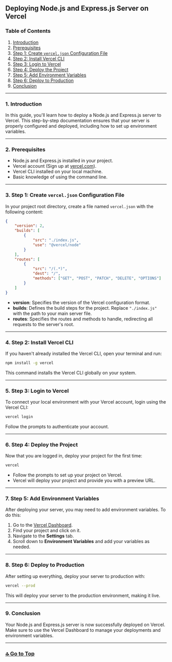 

## Deploying Node.js and Express.js Server on Vercel

### Table of Contents
1. [Introduction](#1-introduction)
2. [Prerequisites](#2-prerequisites)
3. [Step 1: Create `vercel.json` Configuration File](#3-step-1-create-verceljson-configuration-file)
4. [Step 2: Install Vercel CLI](#4-step-2-install-vercel-cli)
5. [Step 3: Login to Vercel](#5-step-3-login-to-vercel)
6. [Step 4: Deploy the Project](#6-step-4-deploy-the-project)
7. [Step 5: Add Environment Variables](#7-step-5-add-environment-variables)
8. [Step 6: Deploy to Production](#8-step-6-deploy-to-production)
9. [Conclusion](#9-conclusion)

---

### 1. Introduction
In this guide, you'll learn how to deploy a Node.js and Express.js server to Vercel. This step-by-step documentation ensures that your server is properly configured and deployed, including how to set up environment variables.

---

### 2. Prerequisites
- Node.js and Express.js installed in your project.
- Vercel account (Sign up at [vercel.com](https://vercel.com/)).
- Vercel CLI installed on your local machine.
- Basic knowledge of using the command line.

---

### 3. Step 1: Create `vercel.json` Configuration File
In your project root directory, create a file named `vercel.json` with the following content:

```json
{
	"version": 2,
	"builds": [
		{
			"src": "./index.js",
			"use": "@vercel/node"
		}
	],
	"routes": [
		{
			"src": "/(.*)",
			"dest": "/",
			"methods": ["GET", "POST", "PATCH", "DELETE", "OPTIONS"]
		}
	]
}
```

- **version**: Specifies the version of the Vercel configuration format.
- **builds**: Defines the build steps for the project. Replace `"./index.js"` with the path to your main server file.
- **routes**: Specifies the routes and methods to handle, redirecting all requests to the server's root.

---

### 4. Step 2: Install Vercel CLI
If you haven't already installed the Vercel CLI, open your terminal and run:

```bash
npm install -g vercel
```

This command installs the Vercel CLI globally on your system.

---

### 5. Step 3: Login to Vercel
To connect your local environment with your Vercel account, login using the Vercel CLI:

```bash
vercel login
```

Follow the prompts to authenticate your account.

---

### 6. Step 4: Deploy the Project
Now that you are logged in, deploy your project for the first time:

```bash
vercel
```

- Follow the prompts to set up your project on Vercel.
- Vercel will deploy your project and provide you with a preview URL.

---

### 7. Step 5: Add Environment Variables
After deploying your server, you may need to add environment variables. To do this:

1. Go to the [Vercel Dashboard](https://vercel.com/dashboard).
2. Find your project and click on it.
3. Navigate to the **Settings** tab.
4. Scroll down to **Environment Variables** and add your variables as needed.

---

### 8. Step 6: Deploy to Production
After setting up everything, deploy your server to production with:

```bash
vercel --prod
```

This will deploy your server to the production environment, making it live.

---

### 9. Conclusion
Your Node.js and Express.js server is now successfully deployed on Vercel. Make sure to use the Vercel Dashboard to manage your deployments and environment variables.

---

### [🔝 Go to Top](#deploying-nodejs-and-expressjs-server-on-vercel)
